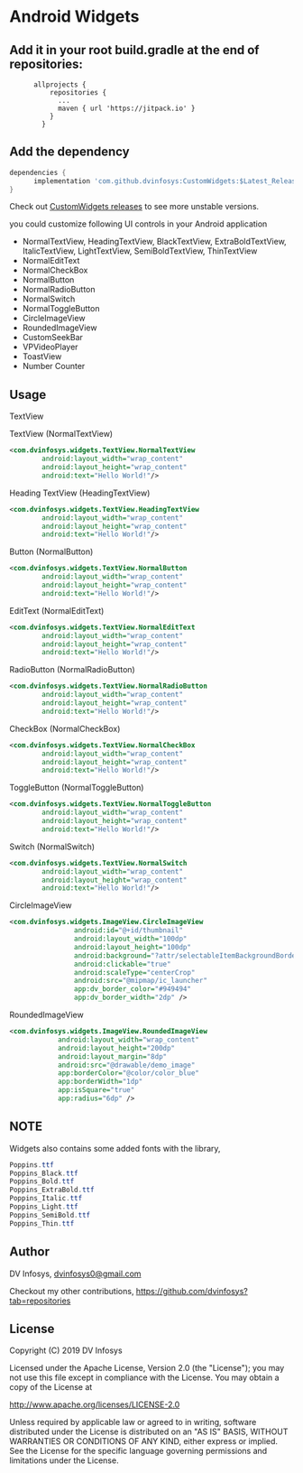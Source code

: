 # Android Widgets

## Add it in your root build.gradle at the end of repositories:

          allprojects {
              repositories {
                ...
                maven { url 'https://jitpack.io' }
              }
            }

##  Add the dependency
```groovy
dependencies {
      implementation 'com.github.dvinfosys:CustomWidgets:$Latest_Release'
}
```
Check out [CustomWidgets releases](https://github.com/dvinfosys/CustomWidgets/releases) to see more unstable versions.
	
you could customize following UI controls in your Android application

* NormalTextView, HeadingTextView, BlackTextView, ExtraBoldTextView, ItalicTextView, LightTextView, SemiBoldTextView, ThinTextView
* NormalEditText
* NormalCheckBox
* NormalButton
* NormalRadioButton
* NormalSwitch
* NormalToggleButton
* CircleImageView
* RoundedImageView
* CustomSeekBar
* VPVideoPlayer
* ToastView
* Number Counter

Usage
-----

TextView

TextView (NormalTextView)
```xml
<com.dvinfosys.widgets.TextView.NormalTextView
        android:layout_width="wrap_content"
        android:layout_height="wrap_content"
        android:text="Hello World!"/>
```

Heading TextView (HeadingTextView)
```xml
<com.dvinfosys.widgets.TextView.HeadingTextView
        android:layout_width="wrap_content"
        android:layout_height="wrap_content"
        android:text="Hello World!"/>
```

Button (NormalButton)
```xml
<com.dvinfosys.widgets.TextView.NormalButton
        android:layout_width="wrap_content"
        android:layout_height="wrap_content"
        android:text="Hello World!"/>
```

EditText (NormalEditText)
```xml
<com.dvinfosys.widgets.TextView.NormalEditText
        android:layout_width="wrap_content"
        android:layout_height="wrap_content"
        android:text="Hello World!"/>
```

RadioButton (NormalRadioButton)
```xml
<com.dvinfosys.widgets.TextView.NormalRadioButton
        android:layout_width="wrap_content"
        android:layout_height="wrap_content"
        android:text="Hello World!"/>
```

CheckBox (NormalCheckBox)
```xml
<com.dvinfosys.widgets.TextView.NormalCheckBox
        android:layout_width="wrap_content"
        android:layout_height="wrap_content"
        android:text="Hello World!"/>
```

ToggleButton (NormalToggleButton)
```xml
<com.dvinfosys.widgets.TextView.NormalToggleButton
        android:layout_width="wrap_content"
        android:layout_height="wrap_content"
        android:text="Hello World!"/>
```

Switch (NormalSwitch)
```xml
<com.dvinfosys.widgets.TextView.NormalSwitch
        android:layout_width="wrap_content"
        android:layout_height="wrap_content"
        android:text="Hello World!"/>
```

CircleImageView
```xml
<com.dvinfosys.widgets.ImageView.CircleImageView
                android:id="@+id/thumbnail"
                android:layout_width="100dp"
                android:layout_height="100dp"
                android:background="?attr/selectableItemBackgroundBorderless"
                android:clickable="true"
                android:scaleType="centerCrop"
                android:src="@mipmap/ic_launcher"
                app:dv_border_color="#949494"
                app:dv_border_width="2dp" />
```
RoundedImageView
```xml
<com.dvinfosys.widgets.ImageView.RoundedImageView
            android:layout_width="wrap_content"
            android:layout_height="200dp"
            android:layout_margin="8dp"
            android:src="@drawable/demo_image"
            app:borderColor="@color/color_blue"
            app:borderWidth="1dp"
            app:isSquare="true"
            app:radius="6dp" />
```

NOTE
-----

Widgets also contains some added fonts with the library,
```java
Poppins.ttf
Poppins_Black.ttf
Poppins_Bold.ttf
Poppins_ExtraBold.ttf
Poppins_Italic.ttf
Poppins_Light.ttf
Poppins_SemiBold.ttf
Poppins_Thin.ttf
```

## Author

DV Infosys, dvinfosys0@gmail.com

Checkout my other contributions, https://github.com/dvinfosys?tab=repositories

## License
Copyright (C) 2019 DV Infosys

Licensed under the Apache License, Version 2.0 (the "License");
you may not use this file except in compliance with the License.
You may obtain a copy of the License at

   http://www.apache.org/licenses/LICENSE-2.0

Unless required by applicable law or agreed to in writing, software
distributed under the License is distributed on an "AS IS" BASIS,
WITHOUT WARRANTIES OR CONDITIONS OF ANY KIND, either express or implied.
See the License for the specific language governing permissions and
limitations under the License.
